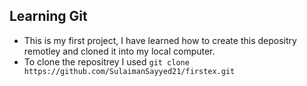 ## Learning Git 

- This is my first project, I have learned how to create this depositry remotley and cloned it into my local computer.
- To clone the repositrey I used `git clone https://github.com/SulaimanSayyed21/firstex.git`
